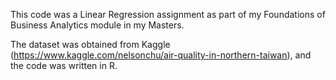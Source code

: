 This code was a Linear Regression assignment as part of my Foundations of Business Analytics module in my Masters.

The dataset was obtained from Kaggle (https://www.kaggle.com/nelsonchu/air-quality-in-northern-taiwan), and the code was written in R.
